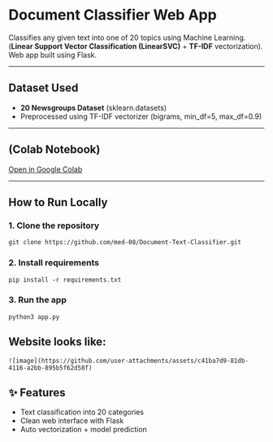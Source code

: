 # Document Classifier Web App

Classifies any given text into one of 20 topics using Machine Learning.
(**Linear Support Vector Classification (LinearSVC)** + **TF-IDF** vectorization).  
Web app built using Flask.

---

## Dataset Used
- **20 Newsgroups Dataset** (sklearn.datasets)
- Preprocessed using TF-IDF vectorizer (bigrams, min_df=5, max_df=0.9)

---

## (Colab Notebook)
[Open in Google Colab](https://colab.research.google.com/drive/1tdcbA3ml0W9nK6d1BoFz43JQPAOxat3k#scrollTo=gwVN1QM6pa9P)

---

## How to Run Locally

### 1. Clone the repository 
    git clone https://github.com/med-08/Document-Text-Classifier.git
      
### 2. Install requirements
    pip install -r requirements.txt

### 3. Run the app
    python3 app.py

## Website looks like:
    ![image](https://github.com/user-attachments/assets/c41ba7d9-81db-4116-a2bb-895b5f62d58f)

## ✨ Features
- Text classification into 20 categories
- Clean web interface with Flask
- Auto vectorization + model prediction

